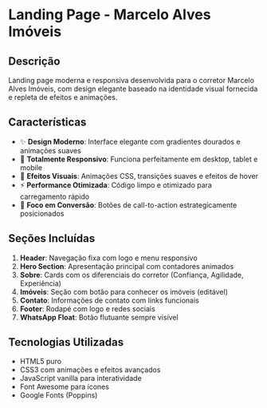# Landing Page - Marcelo Alves Imóveis

## Descrição
Landing page moderna e responsiva desenvolvida para o corretor Marcelo Alves Imóveis, com design elegante baseado na identidade visual fornecida e repleta de efeitos e animações.

## Características
- ✨ **Design Moderno**: Interface elegante com gradientes dourados e animações suaves
- 📱 **Totalmente Responsivo**: Funciona perfeitamente em desktop, tablet e mobile
- 🎨 **Efeitos Visuais**: Animações CSS, transições suaves e efeitos de hover
- ⚡ **Performance Otimizada**: Código limpo e otimizado para carregamento rápido
- 🎯 **Foco em Conversão**: Botões de call-to-action estrategicamente posicionados

## Seções Incluídas
1. **Header**: Navegação fixa com logo e menu responsivo
2. **Hero Section**: Apresentação principal com contadores animados
3. **Sobre**: Cards com os diferenciais do corretor (Confiança, Agilidade, Experiência)
4. **Imóveis**: Seção com botão para conhecer os imóveis (editável)
5. **Contato**: Informações de contato com links funcionais
6. **Footer**: Rodapé com logo e redes sociais
7. **WhatsApp Float**: Botão flutuante sempre visível

## Tecnologias Utilizadas
- HTML5 puro
- CSS3 com animações e efeitos avançados
- JavaScript vanilla para interatividade
- Font Awesome para ícones
- Google Fonts (Poppins)
